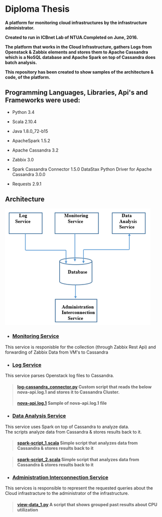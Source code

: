 # Diploma Thesis

__A platform for monitoring cloud infrastructures by the infrastructure administrator.__

__Created to run in ICBnet Lab of NTUA.Completed on June, 2016.__

__The platform that works in the Cloud Infrastructure, gathers Logs from Openstack & Zabbix elements and stores them
  to Apache Cassandra which is a NoSQL database and Apache Spark on top of Cassandra does batch analysis.__  
  
__This repository has been created to show samples of the architecture & code, of the platform.__

 ## Programming Languages, Libraries, Api's and Frameworks were used:

  * Python 3.4 

  * Scala 2.10.4 

  * Java 1.8.0_72-b15 

  * ApacheSpark 1.5.2 

  * Apache Cassandra 3.2 

  * Zabbix 3.0 

  * Spark Cassandra Connector 1.5.0 DataStax Python Driver for Apache Cassandra 3.0.0 

  * Requests 2.9.1

 ## Architecture
![Image of Architecture](https://github.com/kdalkafoukis/diploma_thesis/blob/master/img/platform_arch.PNG)

  * ### [**Monitoring Service**](https://github.com/kdalkafoukis/diploma_thesis/tree/master/monitoring_service)
  This service is responisble for the collection (through Zabbix Rest Api) and forwarding of Zabbix Data from VM's to Cassandra

  * ### [**Log Service**](https://github.com/kdalkafoukis/diploma_thesis/tree/master/log_service)
  This service parses Openstack log files to Cassandra.

   > #### [**log-cassandra_connector.py**](https://github.com/kdalkafoukis/diploma_thesis/tree/master/log_service/log-cassandra_connector.py) Custom script that reads  the below nova-api.log.1 and stores it to Cassandra Cluster.
   > #### [**nova-api.log.1**](https://github.com/kdalkafoukis/diploma_thesis/tree/master/log_service/nova-api.log.1) Sample of nova-api.log.1 file

  * ### [**Data Analysis Service**](https://github.com/kdalkafoukis/diploma_thesis/tree/master/analysis_service)
  This service uses Spark on top of Cassandra to analyze data.  
  The scripts analyze data from Cassandra & stores results back to it.
     
  >    #### [**spark-script_1.scala**](https://github.com/kdalkafoukis/diploma_thesis/tree/master/analysis_service/spark-script_1.scala) Simple script that analyzes data from Cassandra & stores results back to it
     
  >    #### [**spark-script_2.scala**](https://github.com/kdalkafoukis/diploma_thesis/tree/master/analysis_service/spark-script_1.scala) Simple script that analyzes data from Cassandra & stores results back to it
 
  * ### [**Administration Interconnection Service**](https://github.com/kdalkafoukis/diploma_thesis/tree/master/data-view_service)
  This services is responsible to represent the requested queries about the Cloud infrastracture to the administrator of the infrastructure.
  
   >    #### [**view-data_1.py**](https://github.com/kdalkafoukis/diploma_thesis/tree/master/data-view_service/view-data_1.py) A script that shows grouped past results about CPU utilization

